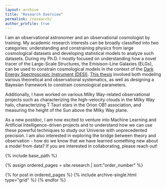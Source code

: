 ```yaml
---
layout: archive
title: "Research Overview"
permalink: /research/
author_profile: true
---
```


I am an observational astronomer and an observational cosmologist by training. My academic research interests can be broadly classified into two categories: understanding and constraining physics from large cosmological datasets and developing statistical models to analyze such datasets. During my Ph.D. I mostly focused on understanding how a novel tracer of the Large-Scale Structures, the Emisison-Line Galaxies (ELGs), can be used to constrain cosmological models in the context of the [Dark Energy Spectroscopic Instrument (DESI)](https://www.desi.lbl.gov/). [This thesis](https://dash.harvard.edu/handle/1/37375662) involved both modeling various theoretical and observational systematics, as well as designing a Bayesian framework to constrain cosmological parameters. 

Additionally, I have worked on various Milky Way-related observational projects such as characterizing the high-velocity clouds in the Milky Way halo, characterizing T Tauri stars in the Orion OB1 association, and measuring the height of the Sun above the Milky Way plane. 

As a new postdoc, I am now excited to venture into Machine Learning and Artificial Intelligence-driven projects and to understand how we can use these powerful techniques to study our Universe with unprecedented precision. I am also interested in exploring the bridge between theory and observation - how do we know that we have learned something new about a model from data? If you are interested in collaborating, please reach out! 

<nbsp>

{% include base_path %}

{% assign ordered_pages = site.research | sort:"order_number" %}

{% for post in ordered_pages %}
  {% include archive-single.html type="grid" %}
{% endfor %}

